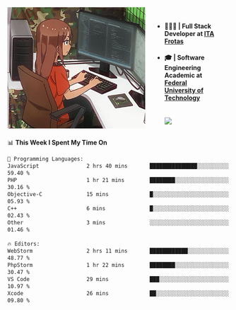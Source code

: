 
<body >
  <div style="display: flex; width: auto; margin-right: 30px ">
    <img align="right" width="312" height="274" style="padding-right:20px; " src="assets/umiko.gif" alt="Computer man" />
    <ul style="flex: 1;">
      <li><h4>🧑🏽‍💻 | Full Stack Developer at <a href="https://itafrotas.com//">ITA Frotas</a></h4></li>
      <li><h4>🎓 | Software Engineering Academic at <a href="http://www.utfpr.edu.br/">Federal University of Technology</a></h4></li>
      <br/>
      <a href="https://skillicons.dev">
        <img src="https://skillicons.dev/icons?i=ts,react,nodejs,go,swift,js,adonis,postgres,c,heroku,gradle,firebase,flutter,docker,aws,java,redis,kubernetes&theme=light&&perline=6 " />
      </a>
    </ul>  
    <br/>
  </div>
</body>


<!--START_SECTION:waka-->
📊 **This Week I Spent My Time On** 

```text
💬 Programming Languages: 
JavaScript               2 hrs 40 mins       ███████████████░░░░░░░░░░   59.40 % 
PHP                      1 hr 21 mins        ████████░░░░░░░░░░░░░░░░░   30.16 % 
Objective-C              15 mins             █░░░░░░░░░░░░░░░░░░░░░░░░   05.93 % 
C++                      6 mins              █░░░░░░░░░░░░░░░░░░░░░░░░   02.43 % 
Other                    3 mins              ░░░░░░░░░░░░░░░░░░░░░░░░░   01.46 % 

🔥 Editors: 
WebStorm                 2 hrs 11 mins       ████████████░░░░░░░░░░░░░   48.77 % 
PhpStorm                 1 hr 22 mins        ████████░░░░░░░░░░░░░░░░░   30.47 % 
VS Code                  29 mins             ███░░░░░░░░░░░░░░░░░░░░░░   10.97 % 
Xcode                    26 mins             ██░░░░░░░░░░░░░░░░░░░░░░░   09.80 % 
```


<!--END_SECTION:waka-->

<!--
**danielr0d/danielr0d** is a ✨ _special_ ✨ repository because its `README.md` (this file) appears on your GitHub profile.

Here are some ideas to get you started:

- 🔭 I’m currently working on ...
- 🌱 I’m currently learning ...
- 👯 I’m looking to collaborate on ...
- 🤔 I’m looking for help with ...
- 💬 Ask me about ...
- 📫 How to reach me: ...
- 😄 Pronouns: ...
- ⚡ Fun fact: ...
-->
